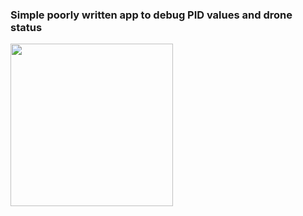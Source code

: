 ### Simple poorly written app to debug PID values and drone status 
<img src="https://github.com/cmunaro/drone_controller/assets/16867697/38573139-895b-4476-bb6b-fdf51149d4fe" width="260">
